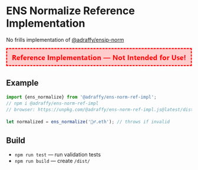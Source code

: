 # ENS Normalize Reference Implementation
No frills implementation of [@adraffy/ensip-norm](https://github.com/adraffy/ensip-norm)

![Warning](./warning.png)

## Example

```Javascript
import {ens_normalize} from '@adraffy/ens-norm-ref-impl'; 
// npm i @adraffy/ens-norm-ref-impl
// browser: https://unpkg.com/@adraffy/ens-norm-ref-impl.js@latest/dist/index.min.js

let normalized = ens_normalize('🚴‍♂️.eth'); // throws if invalid
```

## Build

* `npm run test` — run validation tests
* `npm run build` — create `/dist/`